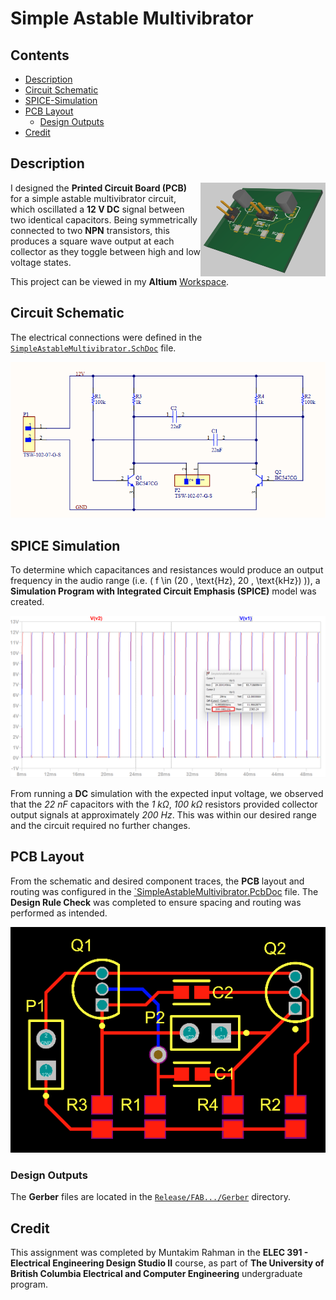 # Simple Astable Multivibrator

## Contents

* [Description](#Description)
* [Circuit Schematic](#Schematic)
* [SPICE-Simulation](#SPICE-Simulation)
* [PCB Layout](#PCB-Layout)
    * [Design Outputs](#Design-Outputs)
* [Credit](#Credit)

## Description

<img
    align = "right"
    src = "Figures/3D_Viewer.png"
    width = 200 height = 150
/>

I designed the **Printed Circuit Board (PCB)** for a simple astable multivibrator circuit, which oscillated a **12 V DC** signal between two identical capacitors. Being symmetrically connected to two **NPN** transistors, this produces a square wave output at each collector as they toggle between high and low voltage states.

This project can be viewed in my **Altium** [Workspace](https://muntakim-rahman.365.altium.com/designs/F3E264E5-680A-427F-B278-165C6D4336A3).

## Circuit Schematic

The electrical connections were defined in the [`SimpleAstableMultivibrator.SchDoc`](PCB/SimpleAstableMultivibrator.SchDoc) file.

<p align="center">
    <img src = "Figures/Circuit_Schematic.png" title="Circuit Schematic">
</p>

## SPICE Simulation

To determine which capacitances and resistances would produce an output frequency in the audio range (i.e. \( f \in (20 \, \text{Hz}, 20 \, \text{kHz}) \)), a **Simulation Program with Integrated Circuit Emphasis (SPICE)** model was created.

<p align="center">
    <img src = "Figures/DC_Simulation.png" title="SPICE Simulation">
</p>

From running a **DC** simulation with the expected input voltage, we observed that the *22 nF* capacitors with the *1 kΩ*, *100 kΩ* resistors provided collector output signals at approximately *200 Hz*. This was within our desired range and the circuit required no further changes.

## PCB Layout

From the schematic and desired component traces, the **PCB** layout and routing was configured in the [`SimpleAstableMultivibrator.PcbDoc](PCB/SimpleAstableMultvibrator.PcbDoc) file. The **Design Rule Check** was completed to ensure spacing and routing was performed as intended.

<p align="center">
    <img src = "Figures/PCB_Layout.png" title="PCB Layout">
</p>

### Design Outputs

The **Gerber** files are located in the [`Release/FAB.../Gerber`](Release/FAB-SimpleAstableMultivibrator-A.2/Gerber) directory.

## Credit

This assignment was completed by Muntakim Rahman in the <b>ELEC 391 - Electrical Engineering Design Studio II</b> course, as part of <b>The University of British Columbia Electrical and Computer Engineering</b> undergraduate program.
